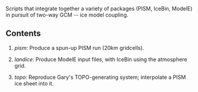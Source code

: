 Scripts that integrate together a variety of packages (PISM, IceBin,
ModelE) in pursuit of two-way GCM -- ice model coupling.

Contents
--------

1. *pism*: Produce a spun-up PISM run (20km gridcells).

2. *landice*: Produce ModelE input files, with IceBin using the
   atmosphere grid.

3. *topo*: Reproduce Gary's TOPO-generating system; interpolate a PISM
   ice sheet into it.
